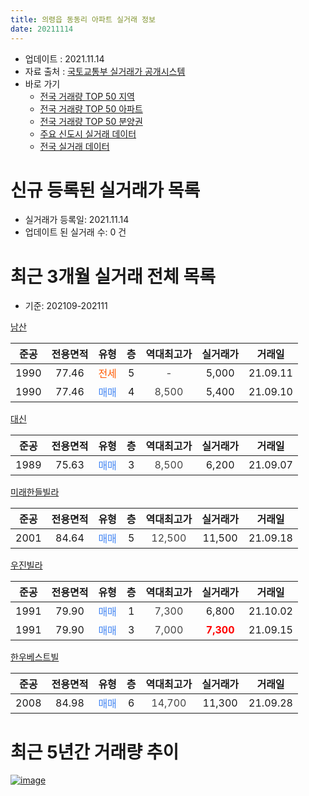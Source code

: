 ```yaml
---
title: 의령읍 동동리 아파트 실거래 정보
date: 20211114
---
```


* 업데이트 : 2021.11.14
* 자료 출처 : [국토교통부 실거래가 공개시스템](http://rt.molit.go.kr)
* 바로 가기
    * [전국 거래량 TOP 50 지역](https://apt-info.github.io/apt-trade-info/tr)
    * [전국 거래량 TOP 50 아파트](https://apt-info.github.io/apt-trade-info/ta)
    * [전국 거래량 TOP 50 분양권](https://apt-info.github.io/apt-trade-info/tb)
    * [주요 신도시 실거래 데이터](https://apt-info.github.io/apt-trade-info/newtown)
    * [전국 실거래 데이터](https://apt-info.github.io/apt-trade-info/all)



<script async src="https://pagead2.googlesyndication.com/pagead/js/adsbygoogle.js"></script>
<!-- 기본광고 -->
<ins class="adsbygoogle"
     style="display:block"
     data-ad-client="ca-pub-1142216861245946"
     data-ad-slot="4805727019"
     data-ad-format="auto"
     data-full-width-responsive="true"></ins>
<script>
     (adsbygoogle = window.adsbygoogle || []).push({});
</script>


# 신규 등록된 실거래가 목록

* 실거래가 등록일: 2021.11.14
* 업데이트 된 실거래 수: 0 건




<script async src="https://pagead2.googlesyndication.com/pagead/js/adsbygoogle.js"></script>
<!-- 기본광고 -->
<ins class="adsbygoogle"
     style="display:block"
     data-ad-client="ca-pub-1142216861245946"
     data-ad-slot="4805727019"
     data-ad-format="auto"
     data-full-width-responsive="true"></ins>
<script>
     (adsbygoogle = window.adsbygoogle || []).push({});
</script>


# 최근 3개월 실거래 전체 목록
* 기준: 202109-202111


[남산](https://search.naver.com/search.naver?query=%EB%82%A8%EC%82%B0)

|준공|전용면적|유형|층|역대최고가|실거래가|거래일|
|:---:|:---:|:---:|:---:|:---:|:---:|:---:|
|1990|77.46|<span style="color:#FF5A00">전세</span>|5|<span style="color:#444444">-</span>|5,000|21.09.11|
|1990|77.46|<span style="color:#4285F3">매매</span>|4|<span style="color:#444444">8,500</span>|5,400|21.09.10|

[대신](https://search.naver.com/search.naver?query=%EB%8C%80%EC%8B%A0)

|준공|전용면적|유형|층|역대최고가|실거래가|거래일|
|:---:|:---:|:---:|:---:|:---:|:---:|:---:|
|1989|75.63|<span style="color:#4285F3">매매</span>|3|<span style="color:#444444">8,500</span>|6,200|21.09.07|

[미래한들빌라](https://search.naver.com/search.naver?query=%EB%AF%B8%EB%9E%98%ED%95%9C%EB%93%A4%EB%B9%8C%EB%9D%BC)

|준공|전용면적|유형|층|역대최고가|실거래가|거래일|
|:---:|:---:|:---:|:---:|:---:|:---:|:---:|
|2001|84.64|<span style="color:#4285F3">매매</span>|5|<span style="color:#444444">12,500</span>|11,500|21.09.18|

[우진빌라](https://search.naver.com/search.naver?query=%EC%9A%B0%EC%A7%84%EB%B9%8C%EB%9D%BC)

|준공|전용면적|유형|층|역대최고가|실거래가|거래일|
|:---:|:---:|:---:|:---:|:---:|:---:|:---:|
|1991|79.90|<span style="color:#4285F3">매매</span>|1|<span style="color:#444444">7,300</span>|6,800|21.10.02|
|1991|79.90|<span style="color:#4285F3">매매</span>|3|<span style="color:#444444">7,000</span>|<b><span style="color:#FF0000">7,300</span></b>|21.09.15|

[한우베스트빌](https://search.naver.com/search.naver?query=%ED%95%9C%EC%9A%B0%EB%B2%A0%EC%8A%A4%ED%8A%B8%EB%B9%8C)

|준공|전용면적|유형|층|역대최고가|실거래가|거래일|
|:---:|:---:|:---:|:---:|:---:|:---:|:---:|
|2008|84.98|<span style="color:#4285F3">매매</span>|6|<span style="color:#444444">14,700</span>|11,300|21.09.28|



<script async src="https://pagead2.googlesyndication.com/pagead/js/adsbygoogle.js"></script>
<!-- 기본광고 -->
<ins class="adsbygoogle"
     style="display:block"
     data-ad-client="ca-pub-1142216861245946"
     data-ad-slot="4805727019"
     data-ad-format="auto"
     data-full-width-responsive="true"></ins>
<script>
     (adsbygoogle = window.adsbygoogle || []).push({});
</script>


# 최근 5년간 거래량 추이


<div style="width:100%;">
    <canvas id="deal_progress" height="200"></canvas>
</div>

<script>
new Chart(document.getElementById("deal_progress"), {
    type: 'line',
    data: {
        labels: ['16.01','16.02','16.03','16.04','16.05','16.06','16.08','16.09','16.10','16.11','16.12','17.02','17.03','17.04','17.05','17.07','17.08','17.10','17.11','17.12','18.01','18.02','18.03','18.04','18.05','18.06','18.07','18.08','18.09','18.10','18.11','18.12','19.01','19.02','19.03','19.04','19.05','19.06','19.07','19.08','19.09','19.10','19.11','19.12','20.01','20.02','20.03','20.04','20.05','20.06','20.07','20.08','20.09','20.10','20.11','20.12','21.01','21.02','21.03','21.04','21.05','21.06','21.07','21.08','21.09','21.10'],
        datasets: [{
            label: '매매/분양권',
            data: [1,2,2,0,1,2,2,2,5,1,1,1,2,2,0,4,1,1,2,2,1,1,5,4,1,1,4,6,3,2,2,3,4,1,19,2,3,2,6,5,1,1,3,4,2,14,5,7,1,3,3,13,4,4,0,1,1,6,6,4,6,3,1,1,5,1],
            borderColor: "rgba(66, 133, 243, 1)",
            backgroundColor: "rgba(66, 133, 243, 0.05)",
            borderWidth: 1,
            pointRadius: 0,
            fill: false,
            lineTension: 0
        },{
            label: '전/월세',
            data: [0,0,1,1,1,1,1,0,1,0,0,1,1,1,2,0,0,0,0,0,0,0,0,0,0,5,5,6,3,6,3,2,1,1,2,6,2,2,0,0,4,2,4,0,0,2,2,2,1,6,1,3,45,0,3,1,1,0,4,0,0,0,0,0,1,0],
            borderColor: "rgba(255, 90, 0, 1)",
            backgroundColor: "rgba(255, 90, 0, 0.05)",
            borderWidth: 1,
            pointRadius: 0,
            fill: false,
            lineTension: 0
        },{
            label: '합계',
            data: [1,2,3,1,2,3,3,2,6,1,1,2,3,3,2,4,1,1,2,2,1,1,5,4,1,6,9,12,6,8,5,5,5,2,21,8,5,4,6,5,5,3,7,4,2,16,7,9,2,9,4,16,49,4,3,2,2,6,10,4,6,3,1,1,6,1],
            borderColor: "rgba(0, 0, 0, 1)",
            backgroundColor: "rgba(0, 0, 0, 0.03)",
            borderWidth: 0.1,
            pointRadius: 0,
            fill: true,
            lineTension: 0
        }
        ]
    },
    options: {
        responsive: true,
        title: {
            display: false
        },
        tooltips: {
            mode: 'index',
            intersect: false
        },
        hover: {
            mode: 'nearest',
            intersect: true
        },
        scales: {
            xAxes: [{
                display: true,
                scaleLabel: {
                    display: true,
                    labelString: '년/월'
                }
            }],
            yAxes: [{
                display: true,
                ticks: {
                    suggestedMin: 0,
                },
                scaleLabel: {
                    display: true,
                    labelString: '실거래 수'
                }
            }]
        }
    }
});

</script>


[![image](https://apt-info.github.io/images/2020-01-03-apt-trade-info/1024x500.png)](https://play.google.com/store/apps/details?id=com.aptinfo.apttradeinfo)

